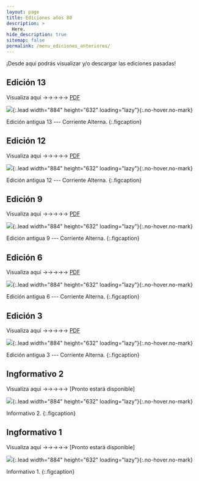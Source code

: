 ```yaml
---
layout: page
title: Ediciones años 80
description: >
  Here.
hide_description: true
sitemap: false
permalink: /menu_ediciones_anteriores/
---
```


¡Desde aquí podrás visualizar y/o descargar las ediciones pasadas!

## Edición 13

Visualiza aquí &rarr;&rarr;&rarr;&rarr;&rarr; [PDF](/assets/pdf/edicion_antigua_13.pdf) 

![](/assets/img/periodicos/edicion_antigua_13.png){:.lead width="884" height="632" loading="lazy"}{:.no-hover.no-mark}

Edición antigua 13 --- Corriente Alterna.
{:.figcaption}

## Edición 12

Visualiza aquí &rarr;&rarr;&rarr;&rarr;&rarr; [PDF](/assets/pdf/edicion_antigua_12.pdf) 

![](/assets/img/periodicos/edicion_antigua_12.png){:.lead width="884" height="632" loading="lazy"}{:.no-hover.no-mark}

Edición antigua 12 --- Corriente Alterna.
{:.figcaption}

## Edición 9

Visualiza aquí &rarr;&rarr;&rarr;&rarr;&rarr; [PDF](/assets/pdf/edicion_antigua_9.pdf) 

![](/assets/img/periodicos/edicion_antigua_9.png){:.lead width="884" height="632" loading="lazy"}{:.no-hover.no-mark}

Edición antigua 9 --- Corriente Alterna.
{:.figcaption}

## Edición 6

Visualiza aquí &rarr;&rarr;&rarr;&rarr;&rarr; [PDF](/assets/pdf/edicion_antigua_6.pdf) 

![](/assets/img/periodicos/edicion_antigua_6.png){:.lead width="884" height="632" loading="lazy"}{:.no-hover.no-mark}

Edición antigua 6 --- Corriente Alterna.
{:.figcaption}

## Edición 3

Visualiza aquí &rarr;&rarr;&rarr;&rarr;&rarr; [PDF](/assets/pdf/edicion_antigua_3.pdf) 

![](/assets/img/periodicos/edicion_antigua_3.png){:.lead width="884" height="632" loading="lazy"}{:.no-hover.no-mark}

Edición antigua 3 --- Corriente Alterna.
{:.figcaption}

## Ingformativo 2

Visualiza aquí &rarr;&rarr;&rarr;&rarr;&rarr; [Pronto estará disponible]  

![](/assets/img/periodicos/ingformativo2.png){:.lead width="884" height="632" loading="lazy"}{:.no-hover.no-mark}

Informativo 2.
{:.figcaption}

## Ingformativo 1

Visualiza aquí &rarr;&rarr;&rarr;&rarr;&rarr; [Pronto estará disponible] 

![](/assets/img/periodicos/ingformativo1.png){:.lead width="884" height="632" loading="lazy"}{:.no-hover.no-mark}

Informativo 1.
{:.figcaption}